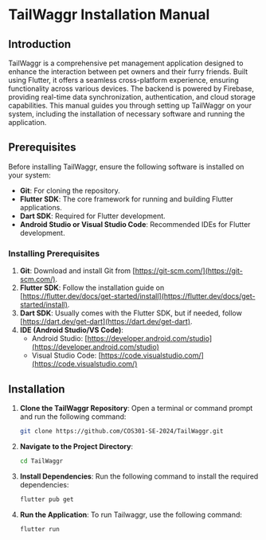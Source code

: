# TailWaggr Installation Manual

## Introduction

TailWaggr is a comprehensive pet management application designed to enhance the interaction between pet owners and their furry friends. Built using Flutter, it offers a seamless cross-platform experience, ensuring functionality across various devices. The backend is powered by Firebase, providing real-time data synchronization, authentication, and cloud storage capabilities. This manual guides you through setting up TailWaggr on your system, including the installation of necessary software and running the application.

## Prerequisites

Before installing TailWaggr, ensure the following software is installed on your system:

- **Git**: For cloning the repository.
- **Flutter SDK**: The core framework for running and building Flutter applications.
- **Dart SDK**: Required for Flutter development.
- **Android Studio or Visual Studio Code**: Recommended IDEs for Flutter development.

### Installing Prerequisites

1. **Git**: Download and install Git from [https://git-scm.com/](https://git-scm.com/).
2. **Flutter SDK**: Follow the installation guide on [https://flutter.dev/docs/get-started/install](https://flutter.dev/docs/get-started/install).
3. **Dart SDK**: Usually comes with the Flutter SDK, but if needed, follow [https://dart.dev/get-dart](https://dart.dev/get-dart).
4. **IDE (Android Studio/VS Code)**: 
    - Android Studio: [https://developer.android.com/studio](https://developer.android.com/studio)
    - Visual Studio Code: [https://code.visualstudio.com/](https://code.visualstudio.com/)

## Installation

1. **Clone the TailWaggr Repository**:
    Open a terminal or command prompt and run the following command:
    ```bash
    git clone https://github.com/COS301-SE-2024/TailWaggr.git
    ```
2. **Navigate to the Project Directory**:
    ```bash
    cd TailWaggr
    ```
3. **Install Dependencies**:
    Run the following command to install the required dependencies:
    ```bash
    flutter pub get
    ```
4. **Run the Application**:
    To run Tailwaggr, use the following command:
    ```bash
    flutter run
    ```
